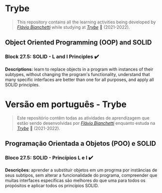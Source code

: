 # Trybe

> This repository contains all the learning activities being developed by _[Flávio Bianchetti](https://www.linkedin.com/in/flaviobianchetti/)_ while studying at _[Trybe](https://www.betrybe.com/)_ :rocket: (2021-2022).

## Object Oriented Programming (OOP) and SOLID


### Block 27.5: SOLID - L and I Principles :heavy_check_mark:

**Descriptions:** learn to replace objects in a program with instances of their subtypes, without changing the program's functionality, understand that many specific interfaces are better than one for all purposes, and apply all SOLID principles.

# Versão em português - Trybe

> Este repositório contêm todas as atividades de aprendizagem que estão sendo desenvolvidas por  _[Flávio Bianchetti](https://www.linkedin.com/in/flaviobianchetti/)_ enquanto estuda na _[Trybe](https://www.betrybe.com/)_ :rocket: (2021-2022).

## Programação Orientada a Objetos (POO) e SOLID


### Bloco 27.5: SOLID - Princípios L e I :heavy_check_mark:

**Descrições:** aprender a substituir objetos em um progrma por instâncias de seus subtipos, sem alterar a funcionalidade do programa, compreender que muitas interfaces específicas são melhores do que uma para todos os propósitos e aplicar todos os princípios SOLID.
